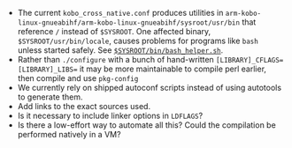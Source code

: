  - The current `kobo_cross_native.conf` produces utilities in `arm-kobo-linux-gnueabihf/arm-kobo-linux-gnueabihf/sysroot/usr/bin` that reference `/` instead of `$SYSROOT`. 
   One affected binary, `$SYSROOT/usr/bin/locale`, causes problems for programs like `bash` unless started safely. See [`$SYSROOT/bin/bash_helper.sh`](./scripts/bash_helper.sh).
 - Rather than `./configure` with a bunch of hand-written `[LIBRARY]_CFLAGS= [LIBRARY]_LIBS=` it may be more maintainable to compile perl earlier, then compile and use `pkg-config`
 - We currently rely on shipped autoconf scripts instead of using autotools to generate them.
 - Add links to the exact sources used.
 - Is it necessary to include linker options in `LDFLAGS`?
 - Is there a low-effort way to automate all this? Could the compilation be performed natively in a VM?
 
